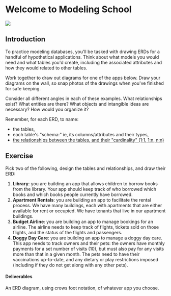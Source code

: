 # Welcome to Modeling School

![](http://www.amalgama-lab.com/pict/bands/songs/h/handsome_boy_modeling_school.jpg)

## Introduction

To practice modeling databases, you'll be tasked with drawing ERDs for a 
handful of hypothetical applications. Think about what models you would 
need and what tables you'd create, including the associated attributes 
and how they would related to other tables.

Work together to draw out diagrams for one of the apps below. Draw your 
diagrams on the wall, so snap photos of the drawings when you've 
finished for safe keeping.

Consider all different angles in each of these examples. What 
relationships exist? What entities are there? What objects and 
intangible ideas are necessary? How would you organize it?

Remember, for each ERD, to name:

- the tables,
- each table's "schema:" ie, its columns/attributes and their types,
- [the relationships between the tables, and their "cardinality"
  (1:1, 1:n, n:n)][notation]

## Exercise

Pick two of the following, design the tables and relationships, and draw 
their ERD:

1. **Library**: you are building an app that allows children to borrow 
   books from the library. Your app should keep track of who borrowed 
   which books and which books people currently have borrowed.
2. **Apartment Rentals**: you are building an app to facilitate the 
   rental process. We have many buildings, each with apartments that are 
   either available for rent or occupied. We have tenants that live in 
   our apartment buildings.
3. **Budget Airline**: you are building an app to manage bookings for an
   airline. The airline needs to keep track of flights, tickets sold
   on those flights, and the status of the flights and passengers.
4. **Doggy Day Care**: you are building an app to manage a doggy day care.
   This app needs to track owners and their pets: the owners have
   monthly payments for a set number of visits (10), but must also pay
   for any visits more than that in a given month. The pets need to
   have their vaccinations up-to-date, and any dietary or play
   restrictions imposed (including if they do not get along with any
   other pets).

#### Deliverables

An ERD diagram, using crows foot notation, of whatever app you choose. 

<!-- LINKS -->

[notation]: http://www.vivekmchawla.com/content/images/2013/Dec/ERD_Relationship_Symbols_Quick_Reference-1.png
